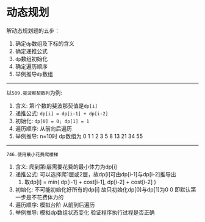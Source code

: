 # 动态规划

解动态规划题的五步：

1. 确定`dp`数组及下标的含义
2. 确定递推公式
3. `dp`数组初始化
4. 确定遍历顺序
5. 举例推导`dp`数组

****

以`509.斐波那契数列`为例:

1. 含义: 第i个数的斐波那契值是`dp[i]`
2. 递推公式: `dp[i] = dp[i-1] + dp[i-2]`
3. 初始化: `dp[0] = 0; dp[1] = 1`
4. 遍历顺序: 从前向后遍历
5. 举例推导: n=10时 dp数组为 0 1 1 2 3 5 8 13 21 34 55

****

`746.使用最小花费爬楼梯`

1. 含义: 爬到第i层需要花费的最小体力为dp[i]
2. 递推公式: 可以选择爬1层或2层，故dp[i]可由dp[i-1]与dp[i-2]推导出
   1. 取dp[i] = min( dp[i-1] + cost[i-1], dp[i-2] + cost[i-2] )
3. 初始化: 不可能初始化好所有的dp[i] 故只初始化dp[0]与dp[1]为0 0 即默认第一步是不花费体力的
4. 遍历顺序: 模拟台阶 从前到后遍历
5. 举例推导: 模拟dp数组状态变化 验证程序执行过程是否正确


